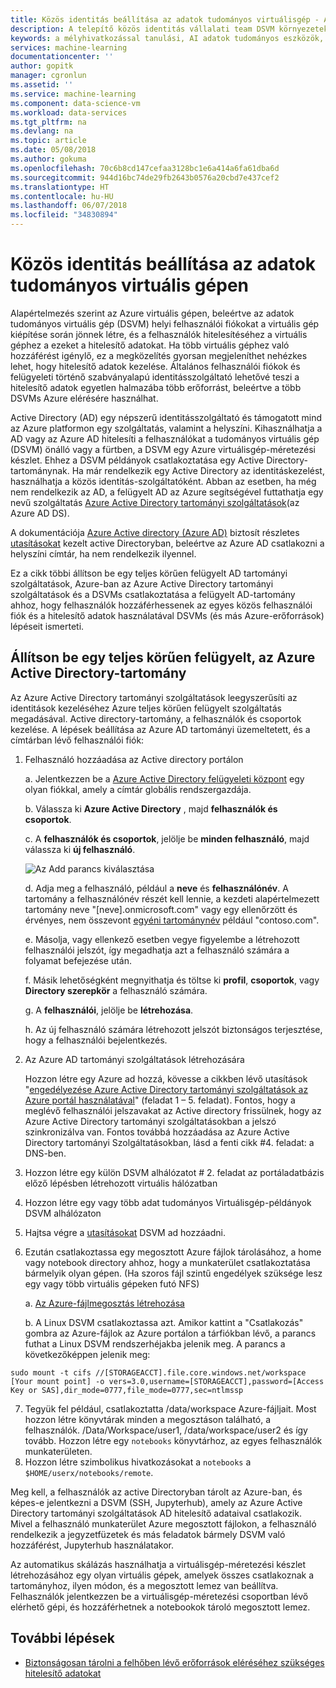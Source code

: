 ```yaml
---
title: Közös identitás beállítása az adatok tudományos virtuálisgép - Azure |} Microsoft Docs
description: A telepítő közös identitás vállalati team DSVM környezetekben.
keywords: a mélyhivatkozással tanulási, AI adatok tudományos eszközök, a adatok tudományos virtuális gép, a földrajzi analytics, a csapat az tudományos folyamata
services: machine-learning
documentationcenter: ''
author: gopitk
manager: cgronlun
ms.assetid: ''
ms.service: machine-learning
ms.component: data-science-vm
ms.workload: data-services
ms.tgt_pltfrm: na
ms.devlang: na
ms.topic: article
ms.date: 05/08/2018
ms.author: gokuma
ms.openlocfilehash: 70c6b8cd147cefaa3128bc1e6a414a6fa61dba6d
ms.sourcegitcommit: 944d16bc74de29fb2643b0576a20cbd7e437cef2
ms.translationtype: HT
ms.contentlocale: hu-HU
ms.lasthandoff: 06/07/2018
ms.locfileid: "34830894"
---
```

# <a name="setup-common-identity-on-the-data-science-vm"></a>Közös identitás beállítása az adatok tudományos virtuális gépen

Alapértelmezés szerint az Azure virtuális gépen, beleértve az adatok tudományos virtuális gép (DSVM) helyi felhasználói fiókokat a virtuális gép kiépítése során jönnek létre, és a felhasználók hitelesítéséhez a virtuális géphez a ezeket a hitelesítő adatokat. Ha több virtuális géphez való hozzáférést igénylő, ez a megközelítés gyorsan megjeleníthet nehézkes lehet, hogy hitelesítő adatok kezelése. Általános felhasználói fiókok és felügyeleti történő szabványalapú identitásszolgáltató lehetővé teszi a hitelesítő adatok egyetlen halmazába több erőforrást, beleértve a több DSVMs Azure elérésére használhat. 

Active Directory (AD) egy népszerű identitásszolgáltató és támogatott mind az Azure platformon egy szolgáltatás, valamint a helyszíni. Kihasználhatja a AD vagy az Azure AD hitelesíti a felhasználókat a tudományos virtuális gép (DSVM) önálló vagy a fürtben, a DSVM egy Azure virtuálisgép-méretezési készlet. Ehhez a DSVM példányok csatlakoztatása egy Active Directory-tartománynak. Ha már rendelkezik egy Active Directory az identitáskezelést, használhatja a közös identitás-szolgáltatóként. Abban az esetben, ha még nem rendelkezik az AD, a felügyelt AD az Azure segítségével futtathatja egy nevű szolgáltatás [Azure Active Directory tartományi szolgáltatások](https://docs.microsoft.com/azure/active-directory-domain-services/)(az Azure AD DS). 

A dokumentációja [Azure Active directory (Azure AD)](https://docs.microsoft.com/azure/active-directory/) biztosít részletes [utasításokat](https://docs.microsoft.com/azure/active-directory/choose-hybrid-identity-solution#synchronized-identity) kezelt active Directoryban, beleértve az Azure AD csatlakozni a helyszíni címtár, ha nem rendelkezik ilyennel. 

Ez a cikk többi állítson be egy teljes körűen felügyelt AD tartományi szolgáltatások, Azure-ban az Azure Active Directory tartományi szolgáltatások és a DSVMs csatlakoztatása a felügyelt AD-tartomány ahhoz, hogy felhasználók hozzáférhessenek az egyes közös felhasználói fiók és a hitelesítő adatok használatával DSVMs (és más Azure-erőforrások) lépéseit ismerteti. 

##  <a name="set-up-a-fully-managed-active-directory-domain-on-azure"></a>Állítson be egy teljes körűen felügyelt, az Azure Active Directory-tartomány

Az Azure Active Directory tartományi szolgáltatások leegyszerűsíti az identitások kezeléséhez Azure teljes körűen felügyelt szolgáltatás megadásával. Active directory-tartomány, a felhasználók és csoportok kezelése.  A lépések beállítása az Azure AD tartományi üzemeltetett, és a címtárban lévő felhasználói fiók:

1. Felhasználó hozzáadása az Active directory portálon 

    a. Jelentkezzen be a [Azure Active Directory felügyeleti központ](https://aad.portal.azure.com) egy olyan fiókkal, amely a címtár globális rendszergazdája.
    
    b. Válassza ki **Azure Active Directory** , majd **felhasználók és csoportok**.
    
    c. A **felhasználók és csoportok**, jelölje be **minden felhasználó**, majd válassza ki **új felhasználó**.
   
   ![Az Add parancs kiválasztása](./media/add-user.png)
    
    d. Adja meg a felhasználó, például a **neve** és **felhasználónév**. A tartomány a felhasználónév részét kell lennie, a kezdeti alapértelmezett tartomány neve "[neve].onmicrosoft.com" vagy egy ellenőrzött és érvényes, nem összevont [egyéni tartománynév](../../active-directory/add-custom-domain.md) például "contoso.com".
    
    e. Másolja, vagy ellenkező esetben vegye figyelembe a létrehozott felhasználói jelszót, így megadhatja azt a felhasználó számára a folyamat befejezése után.
    
    f. Másik lehetőségként megnyithatja és töltse ki **profil**, **csoportok**, vagy **Directory szerepkör** a felhasználó számára. 
    
    g. A **felhasználói**, jelölje be **létrehozása**.
    
    h. Az új felhasználó számára létrehozott jelszót biztonságos terjesztése, hogy a felhasználói bejelentkezés.

2.  Az Azure AD tartományi szolgáltatások létrehozására

    Hozzon létre egy Azure ad hozzá, kövesse a cikkben lévő utasítások "[engedélyezése Azure Active Directory tartományi szolgáltatások az Azure portál használatával](https://docs.microsoft.com/azure/active-directory-domain-services/active-directory-ds-getting-started)" (feladat 1 – 5. feladat). Fontos, hogy a meglévő felhasználói jelszavakat az Active directory frissülnek, hogy az Azure Active Directory tartományi szolgáltatásokban a jelszó szinkronizálva van. Fontos továbbá hozzáadása az Azure Active Directory tartományi Szolgáltatásokban, lásd a fenti cikk #4. feladat: a DNS-ben. 

3.  Hozzon létre egy külön DSVM alhálózatot # 2. feladat az portáladatbázis előző lépésben létrehozott virtuális hálózatban
4.  Hozzon létre egy vagy több adat tudományos Virtuálisgép-példányok DSVM alhálózaton 
5.  Hajtsa végre a [utasításokat](https://docs.microsoft.com/azure/active-directory-domain-services/active-directory-ds-join-ubuntu-linux-vm ) DSVM ad hozzáadni. 
6.  Ezután csatlakoztassa egy megosztott Azure fájlok tárolásához, a home vagy notebook directory ahhoz, hogy a munkaterület csatlakoztatása bármelyik olyan gépen. (Ha szoros fájl szintű engedélyek szüksége lesz egy vagy több virtuális gépeken futó NFS)

    a. [Az Azure-fájlmegosztás létrehozása](../../storage/files/storage-how-to-create-file-share.md)
    
    b. A Linux DSVM csatlakoztassa azt. Amikor kattint a "Csatlakozás" gombra az Azure-fájlok az Azure portálon a tárfiókban lévő, a parancs futhat a Linux DSVM rendszerhéjakba jelenik meg. A parancs a következőképpen jelenik meg:
```
sudo mount -t cifs //[STORAGEACCT].file.core.windows.net/workspace [Your mount point] -o vers=3.0,username=[STORAGEACCT],password=[Access Key or SAS],dir_mode=0777,file_mode=0777,sec=ntlmssp
```
7.  Tegyük fel például, csatlakoztatta /data/workspace Azure-fájljait. Most hozzon létre könyvtárak minden a megosztáson található, a felhasználók. /Data/Workspace/user1, /data/workspace/user2 és így tovább. Hozzon létre egy ```notebooks``` könyvtárhoz, az egyes felhasználók munkaterületen. 
8. Hozzon létre szimbolikus hivatkozásokat a ```notebooks``` a ```$HOME/userx/notebooks/remote```.   

Meg kell, a felhasználók az active Directoryban tárolt az Azure-ban, és képes-e jelentkezni a DSVM (SSH, Jupyterhub), amely az Azure Active Directory tartományi szolgáltatások AD hitelesítő adataival csatlakozik. Mivel a felhasználó munkaterület Azure megosztott fájlokon, a felhasználó rendelkezik a jegyzetfüzetek és más feladatok bármely DSVM való hozzáférést, Jupyterhub használatakor. 

Az automatikus skálázás használhatja a virtuálisgép-méretezési készlet létrehozásához egy olyan virtuális gépek, amelyek összes csatlakoznak a tartományhoz, ilyen módon, és a megosztott lemez van beállítva. Felhasználók jelentkezzen be a virtuálisgép-méretezési csoportban lévő elérhető gépi, és hozzáférhetnek a notebookok tároló megosztott lemez. 

## <a name="next-steps"></a>További lépések

* [Biztonságosan tárolni a felhőben lévő erőforrások eléréséhez szükséges hitelesítő adatokat](dsvm-secure-access-keys.md)




